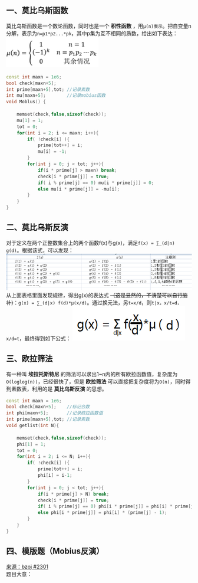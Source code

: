## 一、莫比乌斯函数
莫比乌斯函数是一个数论函数，同时也是一个 **积性函数** ，用`μ(n)表示`。把自变量n分解，表示为`n=p1*p2...*pk`，其中p集为互不相同的质数，给出如下表达：
![](./_image/908fa0ec08fa513d066a5197346d55fbb3fbd9b2.png)
```c++
const int maxn = 1e6;
bool check[maxn+5];
int prime[maxn+5],tot; //记录素数
int mu[maxn+5];        //记录mobius函数
void Moblus() {

    memset(check,false,sizeof(check));
    mu[1] = 1;
    tot = 0;
    for(int i = 2; i <= maxn; i++){
        if( !check[i] ){
            prime[tot++] = i;
            mu[i] = -1;
        }
        for(int j = 0; j < tot; j++){
            if(i * prime[j] > maxn) break;
            check[i * prime[j]] = true;
            if( i % prime[j] == 0) mu[i * prime[j]] = 0;
            else mu[i * prime[j]] = -mu[i];
        }
    }
}
```
## 二、莫比乌斯反演
对于定义在两个正整数集合上的两个函数f(x)与g(x)，满足`f(x) = ∑_(d|n) g(d)`。根据该式，可以发现：
![](./_image/20160831130631146.png)
从上面表格里面发现规律，得出g(x)的表达式  ~~（这是显然的，不清楚可以自行脑补)~~：`g(x) = ∑_(d|x) f(d)*μ(x/d)`。通过换元法，另`t=x/d`，则`t|x，x/t=d，x/d=t`，最终得到如下公式：
![](./_image/20160831130747346.png)
## 三、欧拉筛法
有一种叫 **埃拉托斯特尼** 的筛法可以求出1~n内的所有欧拉函数值，复杂度为`O(loglog(n))`，已经很快了，但是 **欧拉筛法** 可以直接把复杂度将为`O(n)`，同时得到素数表，利用的是 **莫比乌斯反演** 的思想。
```c++
const int maxn = 1e6;
bool check[maxn+5];    //标记合数
int phi[maxn+5];       //记录欧拉函数值
int prime[maxn+5],tot; //记录素数
void getlist(int N){

    memset(check,false,sizeof(check));
    phi[1] = 1;
    tot = 0;
    for(int i = 2; i <= N; i++){
        if( !check[i] ){
            prime[tot++] = i;
            phi[i] = i-1;
        }
        for(int j = 0; j < tot; j++){
            if(i * prime[j] > N) break;
            check[i * prime[j]] = true;
            if( i % prime[j] == 0) phi[i * prime[j]] = phi[i] * prime[j];
            else phi[i * prime[j]] = phi[i] * (prime[j] - 1);
        }
    }
}
```
## 四、模版题（Mobius反演）
<a href="http://www.lydsy.com/JudgeOnline/problem.php?id=2301">来源：bzoj #2301</a><br>
题目大意：